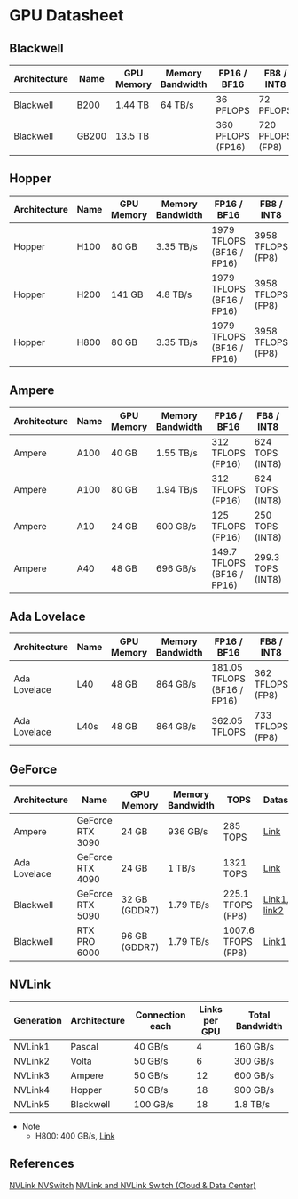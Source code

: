 # GPU Datasheet

## Blackwell
| Architecture | Name | GPU Memory | Memory Bandwidth | FP16 / BF16 | FB8 / INT8 | FP4 | Datasheet |
| ----------- | ----------- | ----------- | ----------- | ----------- | ----------- | ----------- | ----------- |
| Blackwell | B200 | 1.44 TB | 64 TB/s | 36 PFLOPS | 72 PFLOPS | 144 PFLOPS | [Link](https://resources.nvidia.com/en-us-dgx-systems/dgx-b200-datasheet) |
| Blackwell | GB200 | 13.5 TB |  | 360 PFLOPS (FP16) | 720 PFLOPS (FP8) | 1440 PFLOPS | [Link](https://resources.nvidia.com/en-us-dgx-systems/dgx-superpod-gb200-datasheet) |

## Hopper
| Architecture | Name | GPU Memory | Memory Bandwidth | FP16 / BF16 | FB8 / INT8 | Datasheet |
| ----------- | ----------- | ----------- | ----------- | ----------- | ----------- | ----------- |
| Hopper | H100 | 80 GB | 3.35 TB/s | 1979 TFLOPS (BF16 / FP16) | 3958 TFLOPS (FP8) | [Link](https://resources.nvidia.com/en-us-tensor-core/nvidia-tensor-core-gpu-datasheet) |
| Hopper | H200 | 141 GB | 4.8 TB/s | 1979 TFLOPS (BF16 / FP16) | 3958 TFLOPS (FP8) | [Link](https://resources.nvidia.com/en-us-data-center-overview-mc/en-us-data-center-overview/hpc-datasheet-sc23-h200) |
| Hopper | H800 | 80 GB | 3.35 TB/s | 1979 TFLOPS (BF16 / FP16) | 3958 TFLOPS (FP8) | [Link](https://chaoqing-i.com/upload/20231128/NVIDIA%20H800%20GPU%20Datasheet.pdf) |

## Ampere
| Architecture | Name | GPU Memory | Memory Bandwidth | FP16 / BF16 | FB8 / INT8 | Datasheet |
| ----------- | ----------- | ----------- | ----------- | ----------- | ----------- | ----------- |
| Ampere | A100 | 40 GB | 1.55 TB/s | 312 TFLOPS (FP16) | 624 TOPS (INT8) | [Link](https://www.nvidia.com/content/dam/en-zz/Solutions/Data-Center/a100/pdf/nvidia-a100-datasheet-us-nvidia-1758950-r4-web.pdf) |
| Ampere | A100 | 80 GB | 1.94 TB/s | 312 TFLOPS (FP16) | 624 TOPS (INT8) | [Link](https://www.nvidia.com/content/dam/en-zz/Solutions/Data-Center/a100/pdf/nvidia-a100-datasheet-us-nvidia-1758950-r4-web.pdf) |
| Ampere | A10 | 24 GB | 600 GB/s | 125 TFLOPS (FP16) | 250 TOPS (INT8) | [Link](https://www.nvidia.com/content/dam/en-zz/Solutions/Data-Center/a10/pdf/a10-datasheet.pdf) |
| Ampere | A40 | 48 GB | 696 GB/s | 149.7 TFLOPS (BF16 / FP16) | 299.3 TOPS (INT8) | [Link](https://images.nvidia.cn/content/Solutions/data-center/a40/nvidia-a40-datasheet.pdf) |

## Ada Lovelace
| Architecture | Name | GPU Memory | Memory Bandwidth | FP16 / BF16 | FB8 / INT8 | Datasheet |
| ----------- | ----------- | ----------- | ----------- | ----------- | ----------- | ----------- |
| Ada Lovelace | L40 | 48 GB | 864 GB/s | 181.05 TFLOPS (BF16 / FP16) | 362 TFLOPS (FP8) | [Link](https://images.nvidia.com/content/Solutions/data-center/vgpu-L40-datasheet.pdf) |
| Ada Lovelace | L40s | 48 GB | 864 GB/s | 362.05 TFLOPS | 733 TFLOPS (FP8) | [Link](https://resources.nvidia.com/en-us-l40s/l40s-datasheet-28413?ncid=no-ncid) |

## GeForce
| Architecture | Name | GPU Memory | Memory Bandwidth | TOPS | Datasheet |
| ----------- | ----------- | ----------- | ----------- | ----------- | ----------- |
| Ampere | GeForce RTX 3090 | 24 GB | 936 GB/s | 285 TOPS | [Link](https://www.nvidia.com/en-us/geforce/graphics-cards/50-series/rtx-5090/#specs) |
| Ada Lovelace | GeForce RTX 4090 | 24 GB | 1 TB/s | 1321 TOPS | [Link](https://www.nvidia.com/en-us/geforce/graphics-cards/50-series/rtx-5090/#specs) |
| Blackwell | GeForce RTX 5090 | 32 GB (GDDR7) | 1.79 TB/s | 225.1 TFOPS (FP8) | [Link1](https://www.nvidia.com/en-us/geforce/graphics-cards/50-series/rtx-5090/#specs), [link2](https://images.nvidia.com/aem-dam/Solutions/geforce/blackwell/nvidia-rtx-blackwell-gpu-architecture.pdf)|
| Blackwell | RTX PRO 6000 | 96 GB (GDDR7) | 1.79 TB/s | 1007.6 TFOPS (FP8) | [Link1](https://www.nvidia.com/content/dam/en-zz/Solutions/design-visualization/quadro-product-literature/NVIDIA-RTX-Blackwell-PRO-GPU-Architecture-v1.0.pdf)|

## NVLink
| Generation | Architecture | Connection each | Links per GPU | Total Bandwidth |
| ----------- | ----------- | ----------- | ----------- | ----------- |
| NVLink1 | Pascal | 40 GB/s | 4 | 160 GB/s |
| NVLink2 | Volta | 50 GB/s | 6 | 300 GB/s |
| NVLink3 | Ampere | 50 GB/s | 12 | 600 GB/s |
| NVLink4 | Hopper | 50 GB/s | 18 | 900 GB/s |
| NVLink5 | Blackwell | 100 GB/s | 18 | 1.8 TB/s |

- Note
    - H800: 400 GB/s, [Link](https://chaoqing-i.com/upload/20231128/NVIDIA%20H800%20GPU%20Datasheet.pdf)

## References
[NVLink NVSwitch](https://hc34.hotchips.org/assets/program/conference/day2/Network%20and%20Switches/NVSwitch%20HotChips%202022%20r5.pdf)
[NVLink and NVLink Switch (Cloud & Data Center)](https://www.nvidia.com/en-us/data-center/nvlink/)